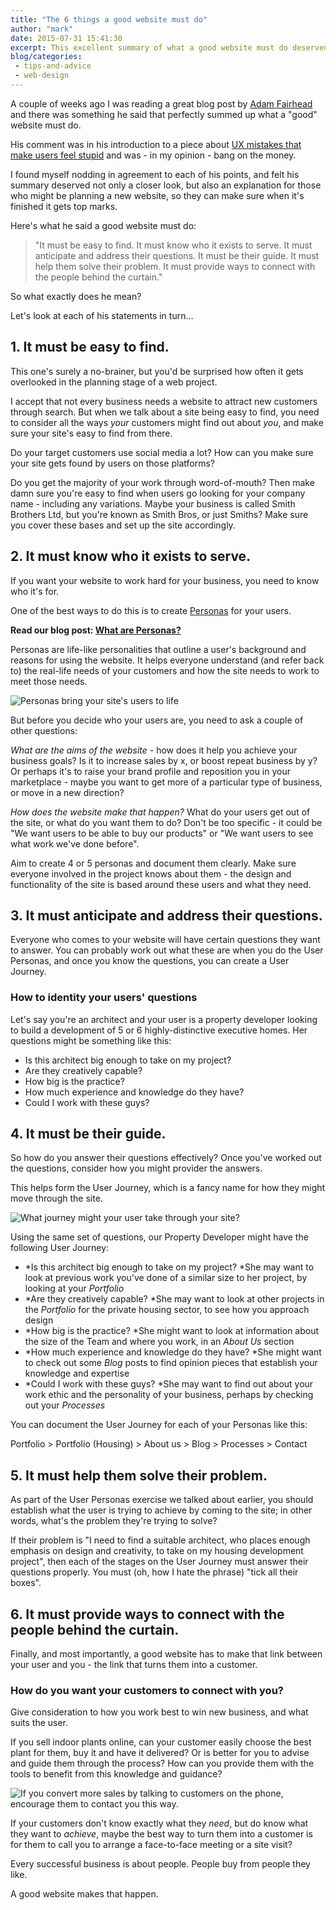```yaml
---
title: "The 6 things a good website must do"
author: "mark"
date: 2015-07-31 15:41:30
excerpt: This excellent summary of what a good website must do deserved a little explanation...
blog/categories: 
 - tips-and-advice
 - web-design
---
```


A couple of weeks ago I was reading a great blog post by [Adam Fairhead](http://thenextweb.com/author/adamfairhead/) and there was something he said that perfectly summed up what a "good" website must do.

His comment was in his introduction to a piece about [UX mistakes that make users feel stupid](http://thenextweb.com/dd/2015/07/16/5-ux-mistakes-that-make-users-feel-stupid/?ref=webdesignernews.com) and was - in my opinion - bang on the money.

I found myself nodding in agreement to each of his points, and felt his summary deserved not only a closer look, but also an explanation for those who might be planning a new website, so they can make sure when it's finished it gets top marks.

Here's what he said a good website must do:

> "It must be easy to find. It must know who it exists to serve. It must anticipate and address their questions. It must be their guide. It must help them solve their problem. It must provide ways to connect with the people behind the curtain."

So what exactly does he mean?

Let's look at each of his statements in turn...

## 1. It must be easy to find.

This one's surely a no-brainer, but you'd be surprised how often it gets overlooked in the planning stage of a web project.

I accept that not every business needs a website to attract new customers through search. But when we talk about a site being easy to find, you need to consider all the ways *your* customers might find out about *you*, and make sure your site's easy to find from there.

Do your target customers use social media a lot? How can you make sure your site gets found by users on those platforms?

Do you get the majority of your work through word-of-mouth? Then make damn sure you're easy to find when users go looking for your company name - including any variations. Maybe your business is called Smith Brothers Ltd, but you're known as Smith Bros, or just Smiths? Make sure you cover these bases and set up the site accordingly.

## 2. It must know who it exists to serve.

If you want your website to work hard for your business, you need to know who it's for.

One of the best ways to do this is to create [Personas](/blog/what-are-personas/) for your users.

__Read our blog post: [What are Personas?](/blog/what-are-personas/)__

Personas are life-like personalities that outline a user's background and reasons for using the website. It helps everyone understand (and refer back to) the real-life needs of your customers and how the site needs to work to meet those needs.

![](images/blog/personas-examples.jpg "Personas bring your site's users to life")

But before you decide who your users are, you need to ask a couple of other questions:

*What are the aims of the website* - how does it help you achieve your business goals? Is it to increase sales by x, or boost repeat business by y? Or perhaps it's to raise your brand profile and reposition you in your marketplace - maybe you want to get more of a particular type of business, or move in a new direction?

*How does the website make that happen?* What do your users get out of the site, or what do you want them to do? Don't be too specific - it could be "We want users to be able to buy our products" or "We want users to see what work we've done before".

Aim to create 4 or 5 personas and document them clearly. Make sure everyone involved in the project knows about them - the design and functionality of the site is based around these users and what they need.

## 3. It must anticipate and address their questions.

Everyone who comes to your website will have certain questions they want to answer. You can probably work out what these are when you do the User Personas, and once you know the questions, you can create a User Journey.

### How to identity your users' questions

Let's say you're an architect and your user is a property developer looking to build a development of 5 or 6 highly-distinctive executive homes. Her questions might be something like this:

- Is this architect big enough to take on my project?
- Are they creatively capable?
- How big is the practice?
- How much experience and knowledge do they have?
- Could I work with these guys?

## 4. It must be their guide.

So how do you answer their questions effectively? Once you've worked out the questions, consider how you might provider the answers.

This helps form the User Journey, which is a fancy name for how they might move through the site.

![](images/blog/user-journey.jpg "What journey might your user take through your site?")

Using the same set of questions, our Property Developer might have the following User Journey:

- *Is this architect big enough to take on my project?
*She may want to look at previous work you've done of a similar size to her project, by looking at your *Portfolio*
- *Are they creatively capable?
*She may want to look at other projects in the *Portfolio* for the private housing sector, to see how you approach design
- *How big is the practice?
*She might want to look at information about the size of the Team and where you work, in an *About Us* section
- *How much experience and knowledge do they have?
*She might want to check out some *Blog* posts to find opinion pieces that establish your knowledge and expertise
- *Could I work with these guys?
*She may want to find out about your work ethic and the personality of your business, perhaps by checking out your *Processes*

You can document the User Journey for each of your Personas like this:

Portfolio &gt; Portfolio (Housing) &gt; About us &gt; Blog &gt; Processes &gt; Contact

## 5. It must help them solve their problem.

As part of the User Personas exercise we talked about earlier, you should establish what the user is trying to achieve by coming to the site; in other words, what's the problem they're trying to solve?

If their problem is "I need to find a suitable architect, who places enough emphasis on design and creativity, to take on my housing development project", then each of the stages on the User Journey must answer their questions properly. You must (oh, how I hate the phrase) "tick all their boxes".

## 6. It must provide ways to connect with the people behind the curtain.

Finally, and most importantly, a good website has to make that link between your user and you - the link that turns them into a customer.

### How do you want your customers to connect with you?

Give consideration to how you work best to win new business, and what suits the user.

If you sell indoor plants online, can your customer easily choose the best plant for them, buy it and have it delivered? Or is better for you to advise and guide them through the process? How can you provide them with the tools to benefit from this knowledge and guidance?

![](images/blog/contact-by-phone.jpg "If you convert more sales by talking to customers on the phone, encourage them to contact you this way.")

If your customers don't know exactly what they *need*, but do know what they want to *achieve*, maybe the best way to turn them into a customer is for them to call you to arrange a face-to-face meeting or a site visit?

Every successful business is about people. People buy from people they like.

A good website makes that happen.



